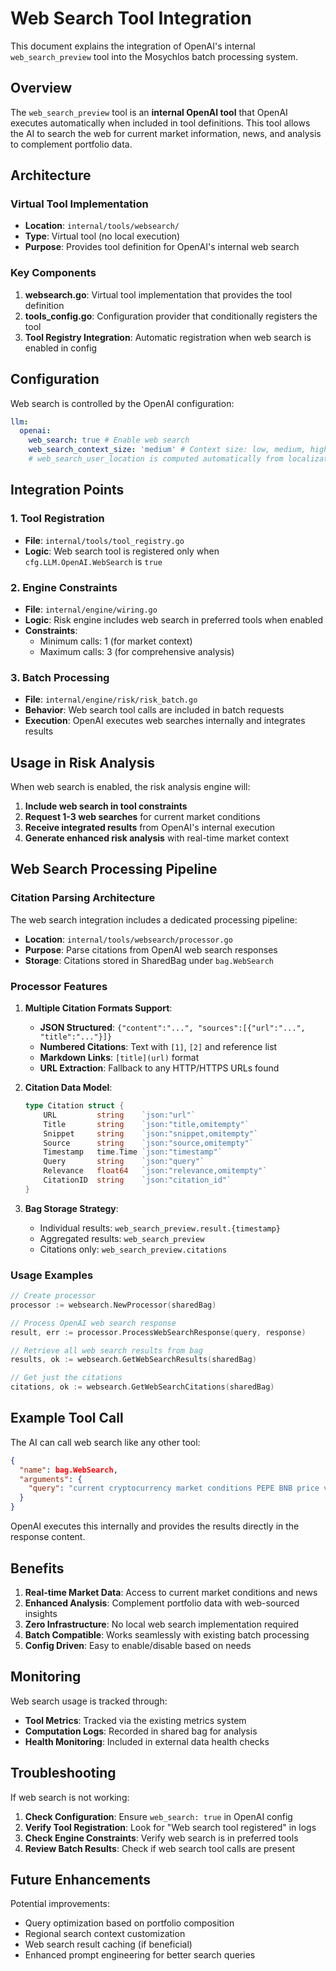 # Web Search Tool Integration

This document explains the integration of OpenAI's internal `web_search_preview` tool into the Mosychlos batch processing system.

## Overview

The `web_search_preview` tool is an **internal OpenAI tool** that OpenAI executes automatically when included in tool definitions. This tool allows the AI to search the web for current market information, news, and analysis to complement portfolio data.

## Architecture

### Virtual Tool Implementation

- **Location**: `internal/tools/websearch/`
- **Type**: Virtual tool (no local execution)
- **Purpose**: Provides tool definition for OpenAI's internal web search

### Key Components

1. **websearch.go**: Virtual tool implementation that provides the tool definition
2. **tools_config.go**: Configuration provider that conditionally registers the tool
3. **Tool Registry Integration**: Automatic registration when web search is enabled in config

## Configuration

Web search is controlled by the OpenAI configuration:

```yaml
llm:
  openai:
    web_search: true # Enable web search
    web_search_context_size: 'medium' # Context size: low, medium, high
    # web_search_user_location is computed automatically from localization
```

## Integration Points

### 1. Tool Registration

- **File**: `internal/tools/tool_registry.go`
- **Logic**: Web search tool is registered only when `cfg.LLM.OpenAI.WebSearch` is `true`

### 2. Engine Constraints

- **File**: `internal/engine/wiring.go`
- **Logic**: Risk engine includes web search in preferred tools when enabled
- **Constraints**:
  - Minimum calls: 1 (for market context)
  - Maximum calls: 3 (for comprehensive analysis)

### 3. Batch Processing

- **File**: `internal/engine/risk/risk_batch.go`
- **Behavior**: Web search tool calls are included in batch requests
- **Execution**: OpenAI executes web searches internally and integrates results

## Usage in Risk Analysis

When web search is enabled, the risk analysis engine will:

1. **Include web search in tool constraints**
2. **Request 1-3 web searches** for current market conditions
3. **Receive integrated results** from OpenAI's internal execution
4. **Generate enhanced risk analysis** with real-time market context

## Web Search Processing Pipeline

### Citation Parsing Architecture

The web search integration includes a dedicated processing pipeline:

- **Location**: `internal/tools/websearch/processor.go`
- **Purpose**: Parse citations from OpenAI web search responses
- **Storage**: Citations stored in SharedBag under `bag.WebSearch`

### Processor Features

1. **Multiple Citation Formats Support**:

   - **JSON Structured**: `{"content":"...", "sources":[{"url":"...", "title":"..."}]}`
   - **Numbered Citations**: Text with `[1]`, `[2]` and reference list
   - **Markdown Links**: `[title](url)` format
   - **URL Extraction**: Fallback to any HTTP/HTTPS URLs found

2. **Citation Data Model**:

   ```go
   type Citation struct {
       URL         string    `json:"url"`
       Title       string    `json:"title,omitempty"`
       Snippet     string    `json:"snippet,omitempty"`
       Source      string    `json:"source,omitempty"`
       Timestamp   time.Time `json:"timestamp"`
       Query       string    `json:"query"`
       Relevance   float64   `json:"relevance,omitempty"`
       CitationID  string    `json:"citation_id"`
   }
   ```

3. **Bag Storage Strategy**:
   - Individual results: `web_search_preview.result.{timestamp}`
   - Aggregated results: `web_search_preview`
   - Citations only: `web_search_preview.citations`

### Usage Examples

```go
// Create processor
processor := websearch.NewProcessor(sharedBag)

// Process OpenAI web search response
result, err := processor.ProcessWebSearchResponse(query, response)

// Retrieve all web search results from bag
results, ok := websearch.GetWebSearchResults(sharedBag)

// Get just the citations
citations, ok := websearch.GetWebSearchCitations(sharedBag)
```

## Example Tool Call

The AI can call web search like any other tool:

```json
{
  "name": bag.WebSearch,
  "arguments": {
    "query": "current cryptocurrency market conditions PEPE BNB price volatility"
  }
}
```

OpenAI executes this internally and provides the results directly in the response content.

## Benefits

1. **Real-time Market Data**: Access to current market conditions and news
2. **Enhanced Analysis**: Complement portfolio data with web-sourced insights
3. **Zero Infrastructure**: No local web search implementation required
4. **Batch Compatible**: Works seamlessly with existing batch processing
5. **Config Driven**: Easy to enable/disable based on needs

## Monitoring

Web search usage is tracked through:

- **Tool Metrics**: Tracked via the existing metrics system
- **Computation Logs**: Recorded in shared bag for analysis
- **Health Monitoring**: Included in external data health checks

## Troubleshooting

If web search is not working:

1. **Check Configuration**: Ensure `web_search: true` in OpenAI config
2. **Verify Tool Registration**: Look for "Web search tool registered" in logs
3. **Check Engine Constraints**: Verify web search is in preferred tools
4. **Review Batch Results**: Check if web search tool calls are present

## Future Enhancements

Potential improvements:

- Query optimization based on portfolio composition
- Regional search context customization
- Web search result caching (if beneficial)
- Enhanced prompt engineering for better search queries
